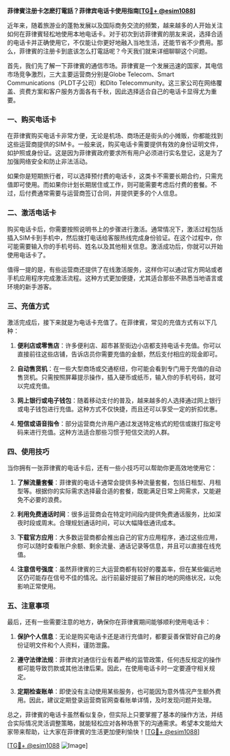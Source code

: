 **菲律賓注册卡怎麽打電話？菲律宾电话卡使用指南[[TG💪+ @esim1088](https://t.me/s/esim1088)]**

近年来，随着旅游业的蓬勃发展以及国际商务交流的频繁，越来越多的人开始关注如何在菲律賓轻松地使用本地电话卡。对于初次到访菲律賓的朋友来说，选择合适的电话卡并正确使用它，不仅能让你更好地融入当地生活，还能节省不少费用。那么，菲律賓的注册卡到底该怎么打電話呢？今天我们就来详细聊聊这个问题。

首先，我们先了解一下菲律賓的通信市场。菲律賓是一个发展迅速的国家，其电信市场竞争激烈，三大主要运营商分别是Globe Telecom、Smart Communications（PLDT子公司）和Dito Telecommunity。这三家公司在网络覆盖、资费方案和客户服务方面各有千秋，因此选择适合自己的电话卡显得尤为重要。

### 一、购买电话卡

在菲律賓购买电话卡非常方便，无论是机场、商场还是街头的小摊贩，你都能找到这些运营商提供的SIM卡。一般来说，购买电话卡需要提供有效的身份证明文件，如护照或身份证。这是因为菲律賓政府要求所有用户必须进行实名登记，这是为了加强网络安全和防止非法活动。

如果你是短期旅行者，可以选择预付费的电话卡，这类卡不需要长期合约，只需充值即可使用。而如果你计划长期居住或工作，则可能需要考虑后付费的套餐。不过，后付费通常需要与运营商签订合同，并提供更多的个人信息。

### 二、激活电话卡

购买电话卡后，你需要按照说明书上的步骤进行激活。通常情况下，激活过程包括插入SIM卡到手机中，然后拨打电话给客服热线完成身份验证。在这个过程中，你可能需要输入你的手机号码、姓名以及其他相关信息。激活成功后，你就可以开始使用电话卡了。

值得一提的是，有些运营商还提供了在线激活服务，这样你可以通过官方网站或者手机应用程序完成激活流程。这种方式更加便捷，尤其适合那些不熟悉当地语言或环境的新手游客。

### 三、充值方式

激活完成后，接下来就是为电话卡充值了。在菲律賓，常见的充值方式有以下几种：

1. **便利店或零售店**：许多便利店、超市甚至街边小店都支持电话卡充值。你可以直接前往这些店铺，告诉店员你需要充值的金额，然后支付相应的现金即可。
   
2. **自动售货机**：在一些大型商场或交通枢纽，你可能会看到专门用于充值的自动售货机。只需按照屏幕提示操作，插入硬币或纸币，输入你的手机号码，就可以完成充值。

3. **网上银行或电子钱包**：随着移动支付的普及，越来越多的人选择通过网上银行或电子钱包进行充值。这种方式不仅快捷，而且还可以享受一定的折扣优惠。

4. **短信或语音指令**：部分运营商允许用户通过发送特定格式的短信或拨打指定号码来进行充值。这种方法适合那些习惯于短信交流的人群。

### 四、使用技巧

当你拥有一张菲律賓的电话卡后，还有一些小技巧可以帮助你更高效地使用它：

1. **了解流量套餐**：菲律賓的电话卡通常会提供多种流量套餐，包括日租型、月租型等。根据你的实际需求选择最合适的套餐，既能满足日常上网需求，又能避免不必要的浪费。

2. **利用免费通话时间**：很多运营商会在特定时间段内提供免费通话服务，比如深夜时段或周末。合理规划通话时间，可以大幅降低通讯成本。

3. **下载官方应用**：大多数运营商都会推出自己的官方应用程序，通过这些应用，你可以随时查看账户余额、剩余流量、通话记录等信息，并且可以直接在线充值。

4. **注意信号强度**：虽然菲律賓的三大运营商都有较好的覆盖率，但在某些偏远地区仍可能存在信号不佳的情况。出行前最好提前了解目的地的网络状况，以免影响正常使用。

### 五、注意事项

最后，还有一些需要注意的地方，确保你在菲律賓期间能够顺利使用电话卡：

1. **保护个人信息**：无论是购买电话卡还是进行充值时，都要妥善保管好自己的身份证明文件和个人资料，谨防泄露。

2. **遵守法律法规**：菲律宾对通信行业有着严格的监管政策，任何违反规定的操作都可能导致罚款或其他法律后果。因此，在使用电话卡时一定要遵守相关规定。

3. **定期检查账单**：即使没有主动使用某些服务，也可能因为意外情况产生额外费用。因此，建议定期登录运营商官网查看账单详情，及时发现问题并处理。

总之，菲律賓的电话卡虽然看似复杂，但实际上只要掌握了基本的操作方法，并结合实际情况灵活调整策略，就能轻松应对各种场景下的沟通需求。希望本文能给大家带来帮助，让大家在菲律賓的生活更加便利愉快！[[TG💪+ @esim1088](https://t.me/s/esim1088)]

[[TG💪+ @esim1088](https://t.me/s/esim1088) ![Image](https://i.postimg.cc/4NQfJmqS/Snipaste-2025-05-13-00-14-12.png)]